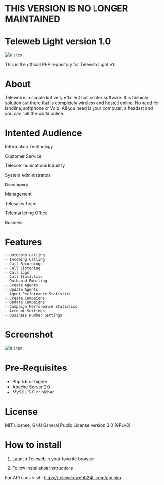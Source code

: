 # THIS VERSION IS NO LONGER MAINTAINED

# Teleweb Light version 1.0
![alt text](https://github.com/webb24h/teleweb/blob/master/teleweb_info_2.png)


This is the official PHP repository for Teleweb Light v1.


# About

Teleweb is a simple but very efficient call center software. It is the only solution out there that is completely wireless and hosted online. No need for landline, softphone or Voip. All you need is your computer, a headset and you can call the world online. 

# Intented Audience
Information Technology

Customer Service

Telecommunications Industry

System Administrators

Developers

Management

Telesales Team

Telemarketing Office

Business



# Features
    - Outbound Calling
    - Incoming Calling
    - Call Recordings
    - Call Listening
    - Call Logs
    - Call Statistics
    - Outbound Emailing
    - Create Agents
    - Update Agents
    - Agent Performance Statistics
    - Create Campaigns
    - Update Campaigns
    - Campaign Performance Statistics
    - Account Settings
    - Business Number Settings


# Screenshot
![alt text](https://a.fsdn.com/con/app/proj/teleweb-light-v1/screenshots/webb24h_screenshot_call_Center.png/max/max/1)


# Pre-Requisites
- Php 5.6 or higher
- Apache Server 2.0
- MySQL 5.0 or higher

# License
MIT License, GNU General Public License version 3.0 (GPLv3)


# How to install

1. Launch Teleweb in your favorite browser

2. Follow installation instructions

For API docs visit : https://teleweb.webb24h.com/api.php

